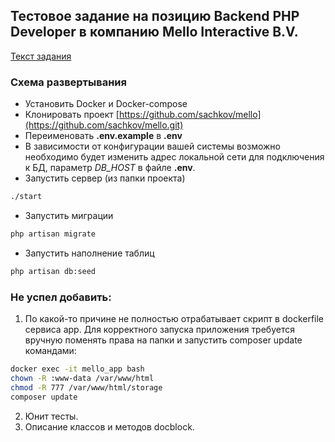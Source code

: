 ## Тестовое задание на позицию Backend PHP Developer в компанию Mello Interactive B.V.

[Текст задания](/public/Backend_PHP_Developer_Laravel_Test_Assignment_Email_Mello_Recruitment.pdf)  

### Схема развертывания

- Установить Docker и Docker-compose
- Клонировать проект [https://github.com/sachkov/mello](https://github.com/sachkov/mello.git)  
- Переименовать **.env.example** в **.env**
- В зависимости от конфигурации вашей системы возможно необходимо будет изменить адрес локальной сети для подключения к БД, параметр *DB_HOST* в файле **.env**.  
- Запустить сервер (из папки проекта)
```bash
./start
```
- Запустить миграции
```bash
php artisan migrate
```
- Запустить наполнение таблиц
```bash
php artisan db:seed
```

### Не успел добавить:

1. По какой-то причине не полностью отрабатывает скрипт в dockerfile сервиса app. Для корректного запуска приложения требуется вручную поменять права на папки и запустить composer update командами:
```bash
docker exec -it mello_app bash
chown -R :www-data /var/www/html
chmod -R 777 /var/www/html/storage
composer update
```
2. Юнит тесты.  
3. Описание классов и методов docblock.  

